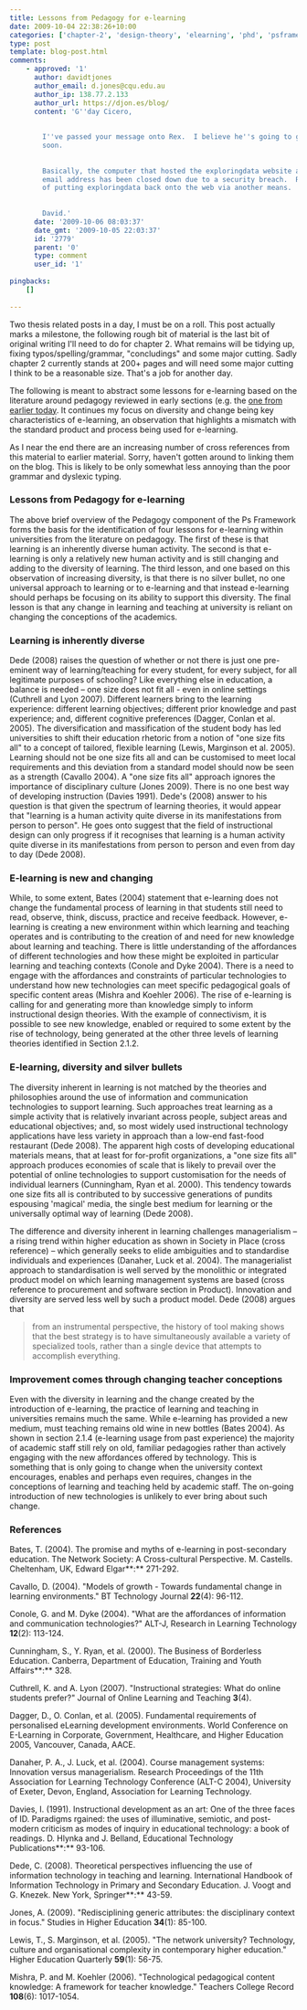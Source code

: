 ```yaml
---
title: Lessons from Pedagogy for e-learning
date: 2009-10-04 22:38:26+10:00
categories: ['chapter-2', 'design-theory', 'elearning', 'phd', 'psframework', 'thesis']
type: post
template: blog-post.html
comments:
    - approved: '1'
      author: davidtjones
      author_email: d.jones@cqu.edu.au
      author_ip: 138.77.2.133
      author_url: https://djon.es/blog/
      content: 'G''day Cicero,
    
    
        I''ve passed your message onto Rex.  I believe he''s going to get back to you
        soon.
    
    
        Basically, the computer that hosted the exploringdata website and Rex''s cq-pan
        email address has been closed down due to a security breach.  Rex is in the process
        of putting exploringdata back onto the web via another means.
    
    
        David.'
      date: '2009-10-06 08:03:37'
      date_gmt: '2009-10-05 22:03:37'
      id: '2779'
      parent: '0'
      type: comment
      user_id: '1'
    
pingbacks:
    []
    
---
```

Two thesis related posts in a day, I must be on a roll. This post actually marks a milestone, the following rough bit of material is the last bit of original writing I'll need to do for chapter 2. What remains will be tidying up, fixing typos/spelling/grammar, "concludings" and some major cutting. Sadly chapter 2 currently stands at 200+ pages and will need some major cutting I think to be a reasonable size. That's a job for another day.

The following is meant to abstract some lessons for e-learning based on the literature around pedagogy reviewed in early sections (e.g. the [one from earlier today](/blog2/2009/10/04/learning-theories-and-e-learning/). It continues my focus on diversity and change being key characteristics of e-learning, an observation that highlights a mismatch with the standard product and process being used for e-learning.

As I near the end there are an increasing number of cross references from this material to earlier material. Sorry, haven't gotten around to linking them on the blog. This is likely to be only somewhat less annoying than the poor grammar and dyslexic typing.

### Lessons from Pedagogy for e-learning

The above brief overview of the Pedagogy component of the Ps Framework forms the basis for the identification of four lessons for e-learning within universities from the literature on pedagogy. The first of these is that learning is an inherently diverse human activity. The second is that e-learning is only a relatively new human activity and is still changing and adding to the diversity of learning. The third lesson, and one based on this observation of increasing diversity, is that there is no silver bullet, no one universal approach to learning or to e-learning and that instead e-learning should perhaps be focusing on its ability to support this diversity. The final lesson is that any change in learning and teaching at university is reliant on changing the conceptions of the academics.

### Learning is inherently diverse

Dede (2008) raises the question of whether or not there is just one pre-eminent way of learning/teaching for every student, for every subject, for all legitimate purposes of schooling? Like everything else in education, a balance is needed – one size does not fit all - even in online settings (Cuthrell and Lyon 2007). Different learners bring to the learning experience: different learning objectives; different prior knowledge and past experience; and, different cognitive preferences (Dagger, Conlan et al. 2005). The diversification and massification of the student body has led universities to shift their education rhetoric from a notion of "one size fits all" to a concept of tailored, flexible learning (Lewis, Marginson et al. 2005). Learning should not be one size fits all and can be customised to meet local requirements and this deviation from a standard model should now be seen as a strength (Cavallo 2004). A "one size fits all" approach ignores the importance of disciplinary culture (Jones 2009). There is no one best way of developing instruction (Davies 1991). Dede's (2008) answer to his question is that given the spectrum of learning theories, it would appear that "learning is a human activity quite diverse in its manifestations from person to person". He goes onto suggest that the field of instructional design can only progress if it recognises that learning is a human activity quite diverse in its manifestations from person to person and even from day to day (Dede 2008).

### E-learning is new and changing

While, to some extent, Bates (2004) statement that e-learning does not change the fundamental process of learning in that students still need to read, observe, think, discuss, practice and receive feedback. However, e-learning is creating a new environment within which learning and teaching operates and is contributing to the creation of and need for new knowledge about learning and teaching. There is little understanding of the affordances of different technologies and how these might be exploited in particular learning and teaching contexts (Conole and Dyke 2004). There is a need to engage with the affordances and constraints of particular technologies to understand how new technologies can meet specific pedagogical goals of specific content areas (Mishra and Koehler 2006). The rise of e-learning is calling for and generating more than knowledge simply to inform instructional design theories. With the example of connectivism, it is possible to see new knowledge, enabled or required to some extent by the rise of technology, being generated at the other three levels of learning theories identified in Section 2.1.2.

### E-learning, diversity and silver bullets

The diversity inherent in learning is not matched by the theories and philosophies around the use of information and communication technologies to support learning. Such approaches treat learning as a simple activity that is relatively invariant across people, subject areas and educational objectives; and, so most widely used instructional technology applications have less variety in approach than a low-end fast-food restaurant (Dede 2008). The apparent high costs of developing educational materials means, that at least for for-profit organizations, a "one size fits all" approach produces economies of scale that is likely to prevail over the potential of online technologies to support customisation for the needs of individual learners (Cunningham, Ryan et al. 2000). This tendency towards one size fits all is contributed to by successive generations of pundits espousing 'magical' media, the single best medium for learning or the universally optimal way of learning (Dede 2008).

The difference and diversity inherent in learning challenges managerialism – a rising trend within higher education as shown in Society in Place (cross reference) – which generally seeks to elide ambiguities and to standardise individuals and experiences (Danaher, Luck et al. 2004). The managerialist approach to standardisation is well served by the monolithic or integrated product model on which learning management systems are based (cross reference to procurement and software section in Product). Innovation and diversity are served less well by such a product model. Dede (2008) argues that

> from an instrumental perspective, the history of tool making shows that the best strategy is to have simultaneously available a variety of specialized tools, rather than a single device that attempts to accomplish everything.

### Improvement comes through changing teacher conceptions

Even with the diversity in learning and the change created by the introduction of e-learning, the practice of learning and teaching in universities remains much the same. While e-learning has provided a new medium, must teaching remains old wine in new bottles (Bates 2004). As shown in section 2.1.4 (e-learning usage from past experience) the majority of academic staff still rely on old, familiar pedagogies rather than actively engaging with the new affordances offered by technology. This is something that is only going to change when the university context encourages, enables and perhaps even requires, changes in the conceptions of learning and teaching held by academic staff. The on-going introduction of new technologies is unlikely to ever bring about such change.

### References

Bates, T. (2004). The promise and myths of e-learning in post-secondary education. The Network Society: A Cross-cultural Perspective. M. Castells. Cheltenham, UK, Edward Elgar**:** 271-292.

Cavallo, D. (2004). "Models of growth - Towards fundamental change in learning environments." BT Technology Journal **22**(4): 96-112.

Conole, G. and M. Dyke (2004). "What are the affordances of information and communication technologies?" ALT-J, Research in Learning Technology **12**(2): 113-124.

Cunningham, S., Y. Ryan, et al. (2000). The Business of Borderless Education. Canberra, Department of Education, Training and Youth Affairs**:** 328.

Cuthrell, K. and A. Lyon (2007). "Instructional strategies: What do online students prefer?" Journal of Online Learning and Teaching **3**(4).

Dagger, D., O. Conlan, et al. (2005). Fundamental requirements of personalised eLearning development environments. World Conference on E-Learning in Corporate, Government, Healthcare, and Higher Education 2005, Vancouver, Canada, AACE.

Danaher, P. A., J. Luck, et al. (2004). Course management systems: Innovation versus managerialism. Research Proceedings of the 11th Association for Learning Technology Conference (ALT-C 2004), University of Exeter, Devon, England, Association for Learning Technology.

Davies, I. (1991). Instructional development as an art: One of the three faces of ID. Paradigms rgained: the uses of illuminative, semiotic, and post-modern criticism as modes of inquiry in educational technology: a book of readings. D. Hlynka and J. Belland, Educational Technology Publications**:** 93-106.

Dede, C. (2008). Theoretical perspectives influencing the use of information technology in teaching and learning. International Handbook of Information Technology in Primary and Secondary Education. J. Voogt and G. Knezek. New York, Springer**:** 43-59.

Jones, A. (2009). "Redisciplining generic attributes: the disciplinary context in focus." Studies in Higher Education **34**(1): 85-100.

Lewis, T., S. Marginson, et al. (2005). "The network university? Technology, culture and organisational complexity in contemporary higher education." Higher Education Quarterly **59**(1): 56-75.

Mishra, P. and M. Koehler (2006). "Technological pedagogical content knowledge: A framework for teacher knowledge." Teachers College Record **108**(6): 1017-1054.